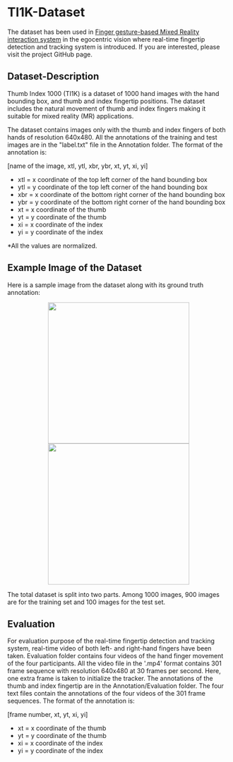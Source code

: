 # TI1K-Dataset
The dataset has been used in [Finger gesture-based Mixed Reality interaction system](https://github.com/MahmudulAlam/Fingertip-Mixed-Reality) in the egocentric vision where real-time fingertip 
detection and tracking system is introduced. If you are interested, please visit the project GitHub page. 

## Dataset-Description
Thumb Index 1000 (TI1K) is a dataset of 1000 hand images with the hand bounding box, and thumb and index fingertip positions. 
The dataset includes the natural movement of thumb and index fingers making it suitable for mixed reality (MR) applications. 

The dataset contains images only with the thumb and index fingers of both hands of resolution 640x480. All the annotations of the
training and test images are in the "label.txt" file in the Annotation folder. The format of the annotation is: 

[name of the image, xtl, ytl, xbr, ybr, xt, yt, xi, yi]

* xtl = x coordinate of the top left corner of the hand bounding box 
* ytl = y coordinate of the top left corner of the hand bounding box 
* xbr = x coordinate of the bottom right corner of the hand bounding box
* ybr = y coordinate of the bottom right corner of the hand bounding box
* xt = x coordinate of the thumb 
* yt = y coordinate of the thumb 
* xi = x coordinate of the index 
* yi = y coordinate of the index 

*All the values are normalized. 

## Example Image of the Dataset
Here is a sample image from the dataset along with its ground truth annotation:
<p align="center">
  <img src="https://user-images.githubusercontent.com/37298971/54509941-974e4080-4975-11e9-8da6-946d1ce23b29.jpg" width="320">
  <img src="https://user-images.githubusercontent.com/37298971/54509952-a33a0280-4975-11e9-8a3f-c0fb771f5791.jpg" width="320">
</p>

The total dataset is split into two parts. Among 1000 images, 900 images are for the training set and 100 images for the test set.  

## Evaluation 
For evaluation purpose of the real-time fingertip detection and tracking system, real-time video of both left- and right-hand 
fingers have been taken. Evaluation folder contains four videos of the hand finger movement of the four participants. 
All the video file in the '.mp4' format contains 301 frame sequence with resolution 640x480 at 30 frames per second. 
Here, one extra frame is taken to initialize the tracker. The annotations of the thumb and index fingertip are in the 
Annotation/Evaluation folder. The four text files contain the annotations of the four videos of the 301 frame sequences. 
The format of the annotation is:

[frame number, xt, yt, xi, yi]

* xt = x coordinate of the thumb 
* yt = y coordinate of the thumb 
* xi = x coordinate of the index 
* yi = y coordinate of the index
